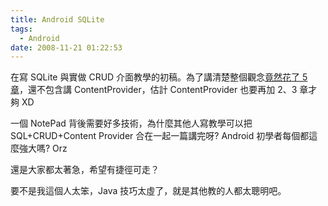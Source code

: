 ```yaml
---
title: Android SQLite
tags:
  - Android
date: 2008-11-21 01:22:53
---
```


在寫 SQLite 與實做 CRUD 介面教學的初稿。為了講清楚整個觀念[竟然花了 5 章](http://code.google.com/p/androidbmi/wiki/AfterWard)，還不包含講 ContentProvider，估計 ContentProvider 也要再加 2、3 章才夠 XD 

一個 NotePad 背後需要好多技術，為什麼其他人寫教學可以把 SQL+CRUD+Content Provider 合在一起一篇講完呀? Android 初學者每個都這麼強大嗎? Orz

還是大家都太著急，希望有捷徑可走？

要不是我這個人太笨，Java 技巧太虛了，就是其他教的人都太聰明吧。